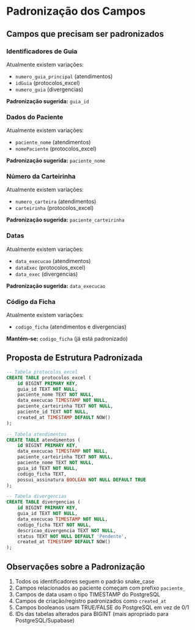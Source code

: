 # Padronização dos Campos

## Campos que precisam ser padronizados

### Identificadores de Guia
Atualmente existem variações:
- `numero_guia_principal` (atendimentos)
- `idGuia` (protocolos_excel)
- `numero_guia` (divergencias)

**Padronização sugerida:** `guia_id`

### Dados do Paciente
Atualmente existem variações:
- `paciente_nome` (atendimentos)
- `nomePaciente` (protocolos_excel)

**Padronização sugerida:** `paciente_nome`

### Número da Carteirinha
Atualmente existem variações:
- `numero_carteira` (atendimentos)
- `carteirinha` (protocolos_excel)

**Padronização sugerida:** `paciente_carteirinha`

### Datas
Atualmente existem variações:
- `data_execucao` (atendimentos)
- `dataExec` (protocolos_excel)
- `data_exec` (divergencias)

**Padronização sugerida:** `data_execucao`

### Código da Ficha
Atualmente existem variações:
- `codigo_ficha` (atendimentos e divergencias)

**Mantém-se:** `codigo_ficha` (já está padronizado)

## Proposta de Estrutura Padronizada

```sql
-- Tabela protocolos_excel
CREATE TABLE protocolos_excel (
    id BIGINT PRIMARY KEY,
    guia_id TEXT NOT NULL,
    paciente_nome TEXT NOT NULL,
    data_execucao TIMESTAMP NOT NULL,
    paciente_carteirinha TEXT NOT NULL,
    paciente_id TEXT NOT NULL,
    created_at TIMESTAMP DEFAULT NOW()
);

-- Tabela atendimentos
CREATE TABLE atendimentos (
    id BIGINT PRIMARY KEY,
    data_execucao TIMESTAMP NOT NULL,
    paciente_carteirinha TEXT NOT NULL,
    paciente_nome TEXT NOT NULL,
    guia_id TEXT NOT NULL,
    codigo_ficha TEXT,
    possui_assinatura BOOLEAN NOT NULL DEFAULT TRUE
);

-- Tabela divergencias
CREATE TABLE divergencias (
    id BIGINT PRIMARY KEY,
    guia_id TEXT NOT NULL,
    data_execucao TIMESTAMP NOT NULL,
    codigo_ficha TEXT NOT NULL,
    descricao_divergencia TEXT NOT NULL,
    status TEXT NOT NULL DEFAULT 'Pendente',
    created_at TIMESTAMP DEFAULT NOW()
);
```

## Observações sobre a Padronização

1. Todos os identificadores seguem o padrão snake_case
2. Campos relacionados ao paciente começam com prefixo `paciente_`
3. Campos de data usam o tipo TIMESTAMP do PostgreSQL
4. Campos de criação/registro padronizados como `created_at`
5. Campos booleanos usam TRUE/FALSE do PostgreSQL em vez de 0/1
6. IDs das tabelas alterados para BIGINT (mais apropriado para PostgreSQL/Supabase)
